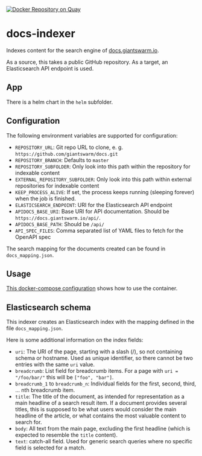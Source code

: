 [![Docker Repository on Quay](https://quay.io/repository/giantswarm/docs-indexer/status "Docker Repository on Quay")](https://quay.io/repository/giantswarm/docs-indexer)

# docs-indexer

Indexes content for the search engine of [docs.giantswarm.io](https://docs.giantswarm.io/).

As a source, this takes a public GitHub repository. As a target, an Elasticsearch API endpoint is used.

## App

There is a helm chart in the `helm` subfolder.

## Configuration

The following environment variables are supported for configuration:

- `REPOSITORY_URL`: Git repo URL to clone, e. g. `https://github.com/giantswarm/docs.git`
- `REPOSITORY_BRANCH`: Defaults to `master`
- `REPOSITORY_SUBFOLDER`: Only look into this path within the repository for indexable content
- `EXTERNAL_REPOSITORY_SUBFOLDER`: Only look into this path within external repositories for indexable content
- `KEEP_PROCESS_ALIVE`: If set, the process keeps running (sleeping forever) when the job is finished.
- `ELASTICSEARCH_ENDPOINT`: URI for the Elasticsearch API endpoint
- `APIDOCS_BASE_URI`: Base URI for API documentation. Should be `https://docs.giantswarm.io/api/`.
- `APIDOCS_BASE_PATH`: Should be `/api/`
- `API_SPEC_FILES`: Comma separated list of YAML files to fetch for the OpenAPI spec

The search mapping for the documents created can be found in `docs_mapping.json`.

## Usage

[This docker-compose configuration](https://github.com/giantswarm/docs/blob/master/docker-compose.yaml)
shows how to use the container.

## Elasticsearch schema

This indexer creates an Elasticsearch index with the mapping defined in the file `docs_mapping.json`.

Here is some additional information on the index fields:

- `uri`: The URI of the page, starting with a slash (/), so not containing schema or hostname. Used as unique identifier, so there cannot be two entries with the same `uri` value.
- `breadcrumb`: List field for breadcrumb items. For a page with `uri = "/foo/bar/"` this will be `["foo", "bar"]`.
- `breadcrumb_1` to `breadcrumb_n`: Individual fields for the first, second, third, ... nth breadcrumb item.
- `title`: The title of the document, as intended for representation as a main headline of a search result item. If a document provides several titles, this is supposed to be what users would consider the main headline of the article, or what contains the most valuable content to search for.
- `body`: All text from the main page, excluding the first headline (which is expected to resemble the `title` content).
- `text`: catch-all field. Used for generic search queries where no specific field is selected for a match.
